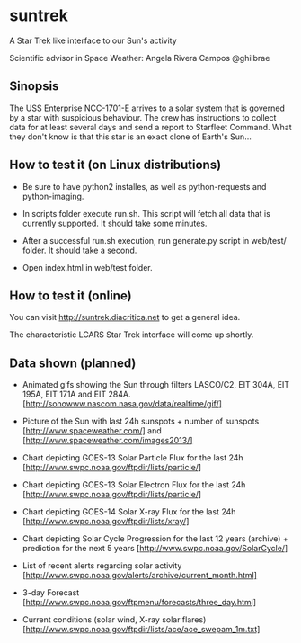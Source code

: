 suntrek
=======

A Star Trek like interface to our Sun's activity

Scientific advisor in Space Weather: Angela Rivera Campos @ghilbrae

Sinopsis
--------

The USS Enterprise NCC-1701-E arrives to a solar system that is governed by a star with suspicious behaviour. The crew has instructions to collect data for at least several days and send a report to Starfleet Command. What they don't know is that this star is an exact clone of Earth's Sun...

How to test it (on Linux distributions)
---------------------------------------

* Be sure to have python2 installes, as well as python-requests and python-imaging.

* In scripts folder execute run.sh. This script will fetch all data that is currently supported. It should take some minutes.

* After a successful run.sh execution, run generate.py script in web/test/ folder. It should take a second.

* Open index.html in web/test folder.

How to test it (online)
---------------------------------------

You can visit http://suntrek.diacritica.net to get a general idea. 

The characteristic LCARS Star Trek interface will come up shortly.


Data shown (planned)
--------------------

* Animated gifs showing the Sun through filters LASCO/C2, EIT 304A, EIT 195A, EIT 171A and EIT 284A. [http://sohowww.nascom.nasa.gov/data/realtime/gif/] 

* Picture of the Sun with last 24h sunspots + number of sunspots [http://www.spaceweather.com/] and [http://www.spaceweather.com/images2013/]

* Chart depicting GOES-13 Solar Particle Flux for the last 24h [http://www.swpc.noaa.gov/ftpdir/lists/particle/]

* Chart depicting GOES-13 Solar Electron Flux for the last 24h [http://www.swpc.noaa.gov/ftpdir/lists/particle/]

* Chart depicting GOES-14 Solar X-ray Flux for the last 24h [http://www.swpc.noaa.gov/ftpdir/lists/xray/]

* Chart depicting Solar Cycle Progression for the last 12 years (archive) + prediction for the next 5 years [http://www.swpc.noaa.gov/SolarCycle/]

* List of recent alerts regarding solar activity [http://www.swpc.noaa.gov/alerts/archive/current_month.html]

* 3-day Forecast [http://www.swpc.noaa.gov/ftpmenu/forecasts/three_day.html]

* Current conditions (solar wind, X-ray solar flares) [http://www.swpc.noaa.gov/ftpdir/lists/ace/ace_swepam_1m.txt]